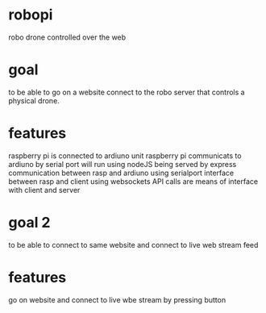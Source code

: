 # robopi
robo drone controlled over the web

# goal 
to be able to go on a website connect to the robo server that controls a physical drone.

# features
raspberry pi is connected to ardiuno unit
raspberry pi communicats to ardiuno by serial port
will run using nodeJS being served by express
communication between rasp and ardiuno using serialport
interface between rasp and client using websockets
API calls are means of interface with client and server

# goal 2
to be able to connect to same website and connect to live web stream feed

# features
go on website and connect to live wbe stream by pressing button
